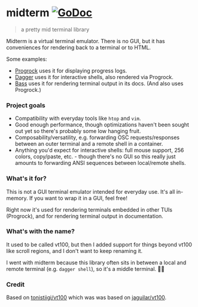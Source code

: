 # midterm [![GoDoc][Badge]][GoDoc]

> a pretty mid terminal library

Midterm is a virtual terminal emulator. There is no GUI, but it has
conveniences for rendering back to a terminal or to HTML.

Some examples:

* [Progrock] uses it for displaying progress logs.
* [Dagger] uses it for interactive shells, also rendered via Progrock.
* [Bass] uses it for rendering terminal output in its docs. (And also uses
  Progrock.)

### Project goals

* Compatibility with everyday tools like `htop` and `vim`.
* Good enough performance, though optimizations haven't been sought out yet so
  there's probably some low hanging fruit.
* Composability/versatility, e.g. forwarding OSC requests/responses between an
  outer terminal and a remote shell in a container.
* Anything you'd expect for interactive shells: full mouse support, 256 colors,
  copy/paste, etc. - though there's no GUI so this really just amounts to
  forwarding ANSI sequences between local/remote shells.

### What's it for?

This is not a GUI terminal emulator intended for everyday use. It's all
in-memory. If you want to wrap it in a GUI, feel free!

Right now it's used for
rendering terminals embedded in other TUIs (Progrock), and for rendering
terminal output in documentation.

### What's with the name?

It used to be called vt100, but then I added support for things beyond vt100
like scroll regions, and I don't want to keep renaming it.

I went with midterm because this library often sits in between a local and
remote terminal (e.g. `dagger shell`), so it's a middle terminal.
:man_shrugging:

### Credit

Based on [tonistiigi/vt100] which was was based on [jaguilar/vt100].

[Badge]: https://godoc.org/github.com/vito/midterm?status.svg
[Bass]: https://github.com/vito/bass
[Dagger]: https://github.com/dagger/dagger
[GoDoc]: https://godoc.org/github.com/vito/midterm
[Progrock]: https://github.com/vito/progrock
[jaguilar/vt100]: https://github.com/jaguilar/vt100
[tonistiigi/vt100]: https://github.com/tonistiigi/vt100
